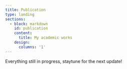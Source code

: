 ```yaml
---
title: Publication
type: landing
sections:
  - block: markdown
    id: publication
    content:
      title: My academic works
    design:
      columns: '1'
---
```

Everything still in progress, staytune for the next update!